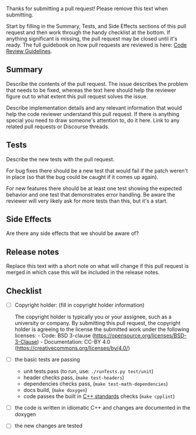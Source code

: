 Thanks for submitting a pull request! Please remove this text when submitting.

Start by filling in the Summary, Tests, and Side Effects sections of this pull request and then work through the handy checklist at the bottom. If anything significant is missing, the pull request may be closed until it's ready. The full guidebook on how pull requests are reviewed is here: [Code Review Guidelines](https://github.com/stan-dev/stan/wiki/Developer-process-overview#code-review-guidelines).

## Summary

Describe the contents of the pull request. The issue describes the problem that needs to be fixed, whereas the text here should help the reviewer figure out to what extent this pull request solves the issue.

Describe implementation details and any relevant information that would help the code reviewer understand this pull request. If there is anything special you need to draw someone's attention to, do it here. Link to any related pull requests or Discourse threads.

## Tests

Describe the new tests with the pull request.

For bug fixes there should be a new test that would fail if the patch weren't in place (so that the bug could be caught if it comes up again).

For new features there should be at least one test showing the expected behavior and one test that demonstrates error handling. Be aware the reviewer will very likely ask for more tests than this, but it's a start.

## Side Effects

Are there any side effects that we should be aware of?

## Release notes

Replace this text with a short note on what will change if this pull request is merged in which case this will be included in the release notes.

## Checklist

- [ ] Copyright holder: (fill in copyright holder information)

    The copyright holder is typically you or your assignee, such as a university or company. By submitting this pull request, the copyright holder is agreeing to the license the submitted work under the following licenses:
      - Code: BSD 3-clause (https://opensource.org/licenses/BSD-3-Clause)
      - Documentation: CC-BY 4.0 (https://creativecommons.org/licenses/by/4.0/)

- [ ] the basic tests are passing

    - unit tests pass (to run, use: `./runTests.py test/unit`)
    - header checks pass, (`make test-headers`)
    - dependencies checks pass, (`make test-math-dependencies`)
    - docs build, (`make doxygen`)
    - code passes the built in [C++ standards](https://github.com/stan-dev/stan/wiki/Coding-Style-and-Idioms) checks (`make cpplint`)

- [ ] the code is written in idiomatic C++ and changes are documented in the doxygen

- [ ] the new changes are tested
